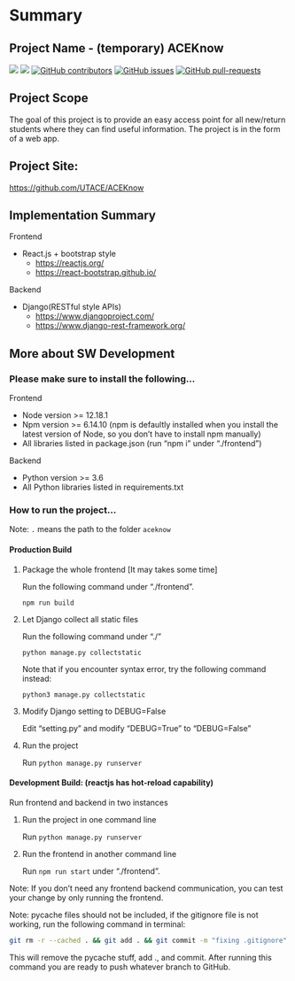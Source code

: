 # Summary
## Project Name - (temporary) ACEKnow
[![](https://github.com/UTACE/ACEKnow/actions/workflows/codeql-analysis.yml/badge.svg)](https://github.com/UTACE/ACEKnow/actions/workflows/codeql-analysis.yml) 
[![](https://github.com/UTACE/ACEKnow/actions/workflows/linux_build.yml/badge.svg)](https://github.com/UTACE/ACEKnow/actions/workflows/linux_build.yml)
[![GitHub contributors](https://img.shields.io/github/contributors/UTACE/ACEKnow.svg)](https://GitHub.com/UTACE/ACEKnow/graphs/contributors/)
[![GitHub issues](https://img.shields.io/github/issues/UTACE/ACEKnow.svg)](https://GitHub.com/UTACE/ACEKnow/issues/)
[![GitHub pull-requests](https://img.shields.io/github/issues-pr/UTACE/ACEKnow.svg)](https://GitHub.com/UTACE/ACEKnow/pulls/)

## Project Scope
The goal of this project is to provide an easy access point for all new/return students where they can find useful information. The project is in the form of a web app.

## Project Site: 
https://github.com/UTACE/ACEKnow

## Implementation Summary
Frontend
 * React.js + bootstrap style
   - https://reactjs.org/
   - https://react-bootstrap.github.io/
    
Backend 
 * Django(RESTful style APIs)
   - https://www.djangoproject.com/
   - https://www.django-rest-framework.org/

## More about SW Development
### Please make sure to install the following…

Frontend
*	Node version >= 12.18.1
*	Npm version >= 6.14.10 (npm is defaultly installed when you install the latest version of Node, so you don’t have to install npm manually)
*	All libraries listed in package.json (run “npm i” under “./frontend”)

Backend
*	Python version >= 3.6
*	All Python libraries listed in requirements.txt

### How to run the project…

Note: ```.``` means the path to the folder ```aceknow```
#### Production Build
1. Package the whole frontend [It may takes some time] 

   Run the following command under “./frontend”.
   ```
   npm run build
   ```

2. Let Django collect all static files

   Run the following command under “./”
   ```
   python manage.py collectstatic
   ```
   Note that if you encounter syntax error, try the following command instead:
   ```
   python3 manage.py collectstatic
   ```
3. Modify Django setting to DEBUG=False
   
   Edit “setting.py” and modify “DEBUG=True” to “DEBUG=False”
4. Run the project
   
   Run <code>python manage.py runserver</code>

#### Development Build: (reactjs has hot-reload capability)
Run frontend and backend in two instances
1. Run the project in one command line
    
   Run <code>python manage.py runserver</code>
2. Run the frontend in another command line

   Run <code>npm run start</code> under “./frontend”.
      
Note: If you don’t need any frontend backend communication, you can test your change by only running the frontend.

Note: pycache files should not be included, if the gitignore file is not working, run the following command in terminal:
```bash
git rm -r --cached . && git add . && git commit -m "fixing .gitignore"
```
This will remove the pycache stuff, add ., and commit. After running this command you are ready to push whatever branch to GitHub. 






